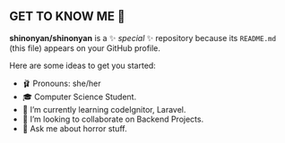 ## GET TO KNOW ME 👒

**shinonyan/shinonyan** is a ✨ _special_ ✨ repository because its `README.md` (this file) appears on your GitHub profile.

Here are some ideas to get you started:

- 🩰 Pronouns: she/her
- 🎓 Computer Science Student. 
- 🌱 I’m currently learning codeIgnitor, Laravel.
- 👯 I’m looking to collaborate on Backend Projects. 
- 💬 Ask me about horror stuff. 

